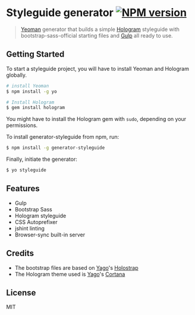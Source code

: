# Styleguide generator [![NPM version](https://badge.fury.io/js/generator-styleguide.svg)](http://badge.fury.io/js/generator-styleguide)

> [Yeoman](http://yeoman.io) generator that builds a simple [Hologram](http://trulia.github.io/hologram/) styleguide with bootstrap-sass-official starting files and [Gulp](http://gulpjs.com/) all ready to use.


## Getting Started

To start a styleguide project, you will have to install Yeoman and Hologram globally.

```bash
# install Yeoman
$ npm install -g yo

# Install Hologram
$ gem install hologram
```

You might have to install the Hologram gem with `sudo`, depending on your permissions.

To install generator-styleguide from npm, run:

```bash
$ npm install -g generator-styleguide
```

Finally, initiate the generator:

```bash
$ yo styleguide
```

## Features

* Gulp
* Bootstrap Sass
* Hologram styleguide
* CSS Autoprefixer
* jshint linting
* Browser-sync built-in server

## Credits

- The bootstrap files are based on [Yago](https://github.com/yago)'s [Holostrap](https://github.com/Yago/Holostrap)
- The Hologram theme used is [Yago](https://github.com/yago)'s [Cortana](https://github.com/Yago/Cortana)


## License

MIT
